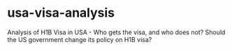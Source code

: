 # usa-visa-analysis
Analysis of H1B Visa in USA - Who gets the visa, and who does not? Should the US government change its policy on H1B visa?
